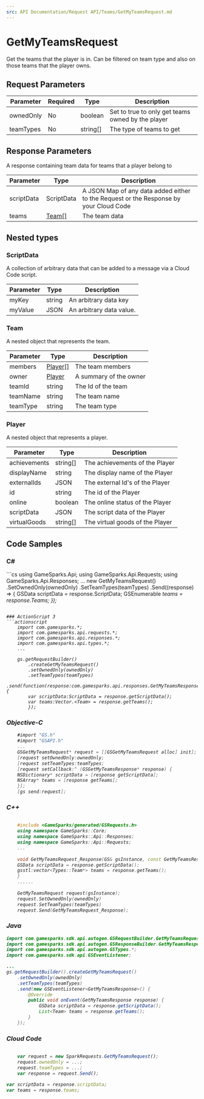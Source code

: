 ```yaml
---
src: API Documentation/Request API/Teams/GetMyTeamsRequest.md
---
```


# GetMyTeamsRequest


Get the teams that the player is in. Can be filtered on team type and also on those teams that the player owns.


## Request Parameters

Parameter | Required | Type | Description
--------- | -------- | ---- | -----------
ownedOnly | No | boolean | Set to true to only get teams owned by the player
teamTypes | No | string[] | The type of teams to get

## Response Parameters


A response containing team data for teams that a player belong to

Parameter | Type | Description
--------- | ---- | -----------
scriptData | ScriptData | A JSON Map of any data added either to the Request or the Response by your Cloud Code
teams | [Team[]](#team) | The team data

## Nested types

### ScriptData

A collection of arbitrary data that can be added to a message via a Cloud Code script.

Parameter | Type | Description
--------- | ---- | -----------
myKey | string | An arbitrary data key
myValue | JSON | An arbitrary data value.

### Team

A nested object that represents the team.

Parameter | Type | Description
--------- | ---- | -----------
members | [Player[]](#player) | The team members
owner | [Player](#player) | A summary of the owner
teamId | string | The Id of the team
teamName | string | The team name
teamType | string | The team type

### Player

A nested object that represents a player.

Parameter | Type | Description
--------- | ---- | -----------
achievements | string[] | The achievements of the Player
displayName | string | The display name of the Player
externalIds | JSON | The external Id's of the Player
id | string | The id of the Player
online | boolean | The online status of the Player
scriptData | JSON | The script data of the Player
virtualGoods | string[] | The virtual goods of the Player


## Code Samples

<h3>C#</h3>
```cs
	using GameSparks.Api;
	using GameSparks.Api.Requests;
	using GameSparks.Api.Responses;
	...
	new GetMyTeamsRequest()
		.SetOwnedOnly(ownedOnly)
		.SetTeamTypes(teamTypes)
		.Send((response) => {
		GSData scriptData = response.ScriptData; 
		GSEnumerable<var> teams = response.Teams; 
		});

```

### ActionScript 3
```actionscript
	import com.gamesparks.*;
	import com.gamesparks.api.requests.*;
	import com.gamesparks.api.responses.*;
	import com.gamesparks.api.types.*;
	...
	
	gs.getRequestBuilder()
	    .createGetMyTeamsRequest()
		.setOwnedOnly(ownedOnly)
		.setTeamTypes(teamTypes)
		.send(function(response:com.gamesparks.api.responses.GetMyTeamsResponse):void {
		var scriptData:ScriptData = response.getScriptData(); 
		var teams:Vector.<Team> = response.getTeams(); 
		});

```

### Objective-C
```objectivec
	#import "GS.h"
	#import "GSAPI.h"
	...
	GSGetMyTeamsRequest* request = [[GSGetMyTeamsRequest alloc] init];
	[request setOwnedOnly:ownedOnly;
	[request setTeamTypes:teamTypes;
	[request setCallback:^ (GSGetMyTeamsResponse* response) {
	NSDictionary* scriptData = [response getScriptData]; 
	NSArray* teams = [response getTeams]; 
	}];
	[gs send:request];

```

### C++
```cpp

	#include <GameSparks/generated/GSRequests.h>
	using namespace GameSparks::Core;
	using namespace GameSparks::Api::Responses;
	using namespace GameSparks::Api::Requests;
	...
	
	void GetMyTeamsRequest_Response(GS& gsInstance, const GetMyTeamsResponse& response) {
	GSData scriptData = response.getScriptData(); 
	gsstl:vector<Types::Team*> teams = response.getTeams(); 
	}
	......
	
	GetMyTeamsRequest request(gsInstance);
	request.SetOwnedOnly(ownedOnly)
	request.SetTeamTypes(teamTypes)
	request.Send(GetMyTeamsRequest_Response);
```

### Java
```java
import com.gamesparks.sdk.api.autogen.GSRequestBuilder.GetMyTeamsRequest;
import com.gamesparks.sdk.api.autogen.GSResponseBuilder.GetMyTeamsResponse;
import com.gamesparks.sdk.api.autogen.GSTypes.*;
import com.gamesparks.sdk.api.GSEventListener;

...
gs.getRequestBuilder().createGetMyTeamsRequest()
	.setOwnedOnly(ownedOnly)
	.setTeamTypes(teamTypes)
	.send(new GSEventListener<GetMyTeamsResponse>() {
		@Override
		public void onEvent(GetMyTeamsResponse response) {
			GSData scriptData = response.getScriptData(); 
			List<Team> teams = response.getTeams(); 
		}
	});

```

### Cloud Code
```javascript

	var request = new SparkRequests.GetMyTeamsRequest();
	request.ownedOnly = ...;
	request.teamTypes = ...;
	var response = request.Send();
	
var scriptData = response.scriptData; 
var teams = response.teams; 
```


